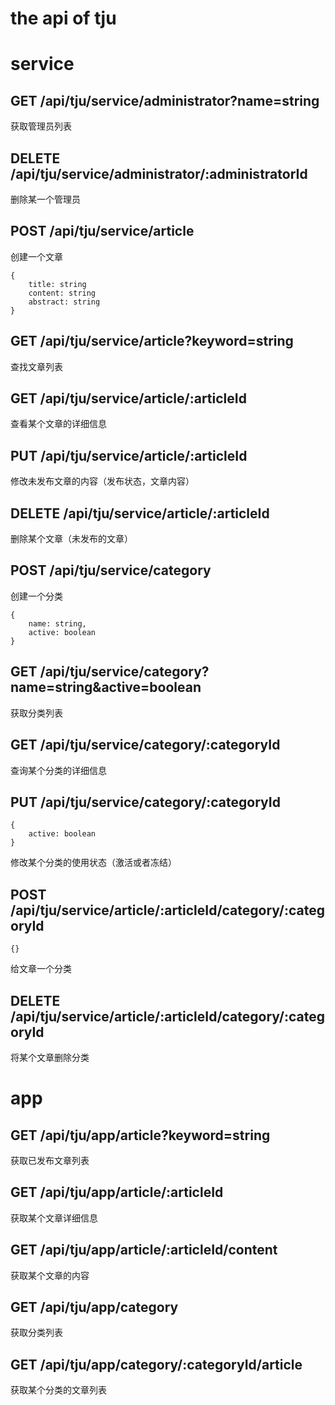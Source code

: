the api of tju
===========================

# service

## GET /api/tju/service/administrator?name=string
获取管理员列表

## DELETE /api/tju/service/administrator/:administratorId
删除某一个管理员

## POST /api/tju/service/article
创建一个文章
```
{
    title: string
    content: string
    abstract: string
}
```

## GET /api/tju/service/article?keyword=string
查找文章列表

## GET /api/tju/service/article/:articleId
查看某个文章的详细信息

## PUT /api/tju/service/article/:articleId
修改未发布文章的内容（发布状态，文章内容）

## DELETE /api/tju/service/article/:articleId
删除某个文章（未发布的文章）

## POST /api/tju/service/category
创建一个分类
```
{
    name: string,
    active: boolean
}
```

## GET /api/tju/service/category?name=string&active=boolean
获取分类列表

## GET /api/tju/service/category/:categoryId
查询某个分类的详细信息

## PUT /api/tju/service/category/:categoryId
```
{
    active: boolean
}
```
修改某个分类的使用状态（激活或者冻结）

## POST /api/tju/service/article/:articleId/category/:categoryId
```
{}
```
给文章一个分类

## DELETE /api/tju/service/article/:articleId/category/:categoryId
将某个文章删除分类

# app

## GET /api/tju/app/article?keyword=string
获取已发布文章列表

## GET /api/tju/app/article/:articleId
获取某个文章详细信息

## GET /api/tju/app/article/:articleId/content
获取某个文章的内容

## GET /api/tju/app/category
获取分类列表

## GET /api/tju/app/category/:categoryId/article
获取某个分类的文章列表

